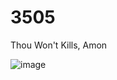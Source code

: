 # 3505
Thou Won't Kills, Amon


![image](https://github.com/chaosdp/3505/assets/123339503/8ca4f10d-9145-4609-8e4b-215808d3761d)
